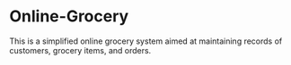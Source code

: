 # Online-Grocery
This is a simplified online grocery system aimed at maintaining records of customers, grocery items, and orders.
